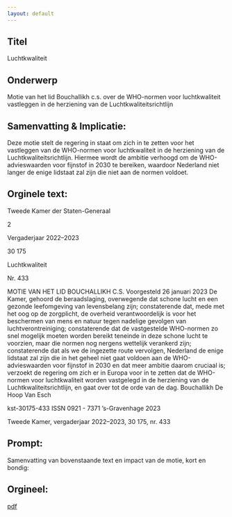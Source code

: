 ```yaml
---
layout: default
---
```

## Titel
Luchtkwaliteit
## Onderwerp
Motie van het lid Bouchallikh c.s. over de WHO-normen voor luchtkwaliteit vastleggen in de herziening van de Luchtkwaliteitsrichtlijn
## Samenvatting & Implicatie:

Deze motie stelt de regering in staat om zich in te zetten voor het vastleggen van de WHO-normen voor luchtkwaliteit in de herziening van de Luchtkwaliteitsrichtlijn. Hiermee wordt de ambitie verhoogd om de WHO-advieswaarden voor fijnstof in 2030 te bereiken, waardoor Nederland niet langer de enige lidstaat zal zijn die niet aan de normen voldoet.
## Orginele text:


Tweede Kamer der Staten-Generaal

2

Vergaderjaar 2022–2023

30 175

Luchtkwaliteit

Nr. 433

MOTIE VAN HET LID BOUCHALLIKH C.S.
Voorgesteld 26 januari 2023
De Kamer,
gehoord de beraadslaging,
overwegende dat schone lucht en een gezonde leefomgeving van
levensbelang zijn;
constaterende dat, mede met het oog op de zorgplicht, de overheid
verantwoordelijk is voor het beschermen van mens en natuur tegen
nadelige gevolgen van luchtverontreiniging;
constaterende dat de vastgestelde WHO-normen zo snel mogelijk moeten
worden bereikt teneinde in deze schone lucht te voorzien, maar die
normen nog nergens wettelijk verankerd zijn;
constaterende dat als we de ingezette route vervolgen, Nederland de
enige lidstaat zal zijn die in het geheel niet gaat voldoen aan de
WHO-advieswaarden voor fijnstof in 2030 en dat meer ambitie daarom
cruciaal is;
verzoekt de regering om zich er in Europa voor in te zetten dat de
WHO-normen voor luchtkwaliteit worden vastgelegd in de herziening van
de Luchtkwaliteitsrichtlijn,
en gaat over tot de orde van de dag.
Bouchallikh
De Hoop
Van Esch

kst-30175-433
ISSN 0921 - 7371
’s-Gravenhage 2023

Tweede Kamer, vergaderjaar 2022–2023, 30 175, nr. 433


## Prompt:
Samenvatting van bovenstaande text en impact van de motie, kort en bondig:

## Orgineel:
[pdf](https://gegevensmagazijn.tweedekamer.nl/OData/v4/2.0/Document(dcbbfdd1-0805-45b6-baee-8bb6d63fdfa1)/resource)
